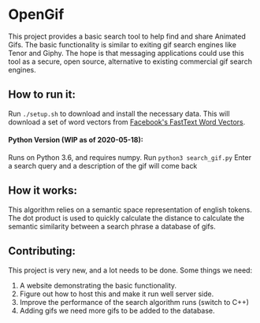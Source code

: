 # OpenGif
This project provides a basic search tool to help find and share Animated Gifs.
The basic functionality is similar to exiting gif search engines like Tenor and Giphy. The hope is that messaging applications could use this tool as a secure, open source, alternative to existing commercial gif search engines.

## How to run it:
Run `./setup.sh` to download and install the necessary data. This will download a set of word vectors from
[Facebook's FastText Word Vectors](https://fasttext.cc/docs/en/english-vectors.html).

#### Python Version (WIP as of 2020-05-18):
Runs on Python 3.6, and requires numpy.
Run `python3 search_gif.py`
Enter a search query and a description of the gif will come back

## How it works:
This algorithm relies on a semantic space representation of english tokens. The dot product is used to quickly calculate the distance  to calculate the semantic similarity between a search phrase a database of gifs.

## Contributing:
This project is very new, and a lot needs to be done. Some things we need:

1. A website demonstrating the basic functionality.
2. Figure out how to host this and make it run well server side.
3. Improve the performance of the search algorithm runs (switch to C++)
4. Adding gifs we need more gifs to be added to the database.
